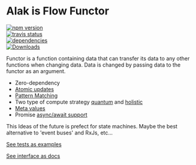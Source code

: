 # Alak is Flow Functor  

[![npm version](https://badge.fury.io/js/alak.svg)](https://badge.fury.io/js/alak)  
[![travis status](https://travis-ci.org/gleba/alak.svg?branch=master)](https://travis-ci.org/gleba/alak)  
[![dependencies](https://david-dm.org/gleba/alak.svg)](https://david-dm.org/gleba/alak)  
[![Downloads](https://img.shields.io/npm/dt/alak.svg)](https://www.npmjs.com/package/alak)  

Functor is a function containing data that can transfer its data to any other functions when changing data. 
Data is changed by passing data to the functor as an argument.  
  
* Zero-dependency  
* [Atomic updates](https://github.com/gleba/alak/blob/master/tests/1_base.ts#L31)  
* [Pattern Matching](https://github.com/gleba/alak/blob/master/tests/3_pattern_maching.ts)  
* Two type of compute strategy [quantum](https://github.com/gleba/alak/blob/master/tests/2_mutate_from.ts#L24) and [holistic](https://github.com/gleba/alak/blob/master/tests/2_mutate_from.ts#L39)   
* [Meta values](https://github.com/gleba/alak/blob/master/tests/5_meta.ts)  
* Promise [async/await support](https://github.com/gleba/alak/blob/master/tests/6_warp_events.ts#L23)  
  
  
  
This Ideas of the future is prefect for state machines. Maybe the best alternative to 'event buses' and RxJs, etc...   
  
[See tests as examples](https://github.com/gleba/alak/blob/master/tests/)  
  
[See interface as docs](https://github.com/gleba/alak/blob/master/index.d.ts)
